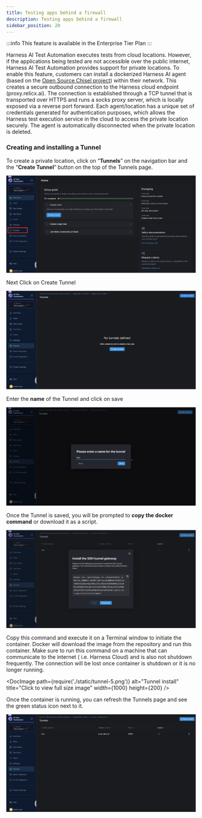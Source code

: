```yaml
---
title: Testing apps behind a firewall
description: Testing apps behind a firewall
sidebar_position: 20
---
```

:::info
This feature is available in the Enterprise Tier Plan
:::

Harness AI Test Automation  executes tests from cloud locations. However, if the applications being tested are not accessible over the public internet, Harness AI Test Automation  provides support for private locations. To enable this feature, customers can install a dockerized Harness AI  agent (based on the <a href="https://github.com/jpillora/chisel" target="_blank">Open Source Chisel project</a>) within their network. This creates a secure outbound connection to the Harness cloud endpoint (proxy.relicx.ai). The connection is established through a TCP tunnel that is transported over HTTPS and runs a socks proxy server, which is locally exposed via a reverse port forward. Each agent/location has a unique set of credentials generated for authentication purposes, which allows the Harness test execution service in the cloud to access the private location securely. The agent is automatically disconnected when the private location is deleted.

### Creating and installing a Tunnel

To create a private location, click on “**Tunnels**” on the navigation bar and the “**Create Tunnel**” button on the top of the Tunnels page.

![](./static/tunnels-1.png)

Next Click on Create Tunnel 

![](./static/tunnels-2.png)

Enter the **name** of the Tunnel and click on save

![](./static/tunnels-3.png)

Once the Tunnel is saved, you will be prompted to **copy the docker command** or download it as a script.&#x20;

![](./static/tunnels-4.png)

Copy this command and execute it on a Terminal window to initiate the container. Docker will download the image from the repository and run this container. Make sure to run this command on a machine that can communicate to the internet ( i.e. Harness Cloud) and is also not shutdown frequently. The connection will be lost once container is shutdown or it is no longer running.

<DocImage
  path={require('./static/tunnel-5.png')}
  alt="Tunnel install"
  title="Click to view full size image"
  width={1000}
  height={200}
/>

Once the container is running, you can refresh the Tunnels page and see the green status icon next to it.&#x20;

![](./static/tunnels-5.png)


